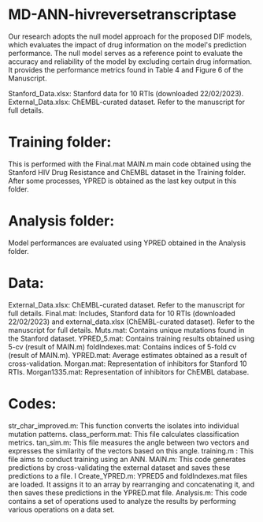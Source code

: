 # MD-ANN-hivreversetranscriptase

Our research adopts the null model approach for the proposed DIF models, which evaluates the impact of drug information on the model's prediction performance. 
The null model serves as a reference point to evaluate the accuracy and reliability of the model by excluding certain drug information. It provides the performance 
metrics found in Table 4 and Figure 6 of the Manuscript.

Stanford_Data.xlsx: Stanford data for 10 RTIs (downloaded 22/02/2023).
External_Data.xlsx: ChEMBL-curated dataset. Refer to the manuscript for full details.

# Training folder: 
This is performed with the Final.mat MAIN.m main code obtained using the Stanford HIV Drug Resistance and ChEMBL dataset in the Training folder. After some processes, YPRED is obtained as the last key output in this folder.
# Analysis folder:
Model performances are evaluated using YPRED obtained in the Analysis folder.

# Data:
External_Data.xlsx: ChEMBL-curated dataset. Refer to the manuscript for full details.
Final.mat: Includes, Stanford data for 10 RTIs (downloaded 22/02/2023) and external_data.xlsx (ChEMBL-curated dataset). Refer to the manuscript for full details.
Muts.mat: Contains unique mutations found in the Stanford dataset.
YPRED_5.mat: Contains training results obtained using 5-cv (result of MAIN.m)
foldIndexes.mat: Contains indices of 5-fold cv (result of MAIN.m).
YPRED.mat: Average estimates obtained as a result of cross-validation.
Morgan.mat: Representation of inhibitors for Stanford 10 RTIs.
Morgan1335.mat: Representation of inhibitors for ChEMBL database.

# Codes:
str_char_improved.m: This function converts the isolates into individual mutation patterns.
class_perform.mat: This file calculates classification metrics.
tan_sim.m: This file measures the angle between two vectors and expresses the similarity of the vectors based on this angle.
training.m : This file aims to conduct training using an ANN.
MAIN.m: This code generates predictions by cross-validating the external dataset and saves these predictions to a file. I
Create_YPRED.m: YPRED5 and foldIndexes.mat files are loaded. It assigns it to an array by rearranging and concatenating it, and then saves these predictions in the YPRED.mat file.
Analysis.m: This code contains a set of operations used to analyze the results by performing various operations on a data set.
